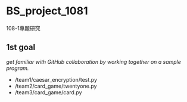# BS_project_1081
 108-1專題研究
 
## 1st goal #
_get familiar with GitHub collaboration by working together on a sample program._
- /team1/caesar_encryption/test.py
- /team2/card_game/twentyone.py
- /team3/card_game/card.py
